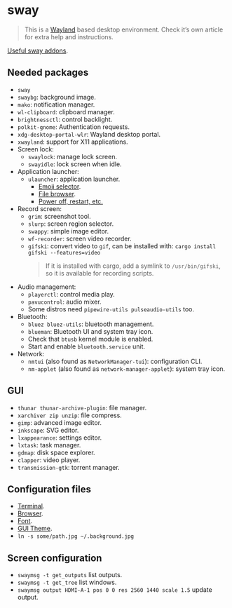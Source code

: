 # sway

> This is a [Wayland](/docs/linux/wayland.md) based desktop environment. Check
> it’s own article for extra help and instructions.

[Useful sway addons](https://github.com/swaywm/sway/wiki/Useful-add-ons-for-sway).

## Needed packages

- `sway`
- `swaybg`: background image.
- `mako`: notification manager.
- `wl-clipboard`: clipboard manager.
- `brightnessctl`: control backlight.
- `polkit-gnome`: Authentication requests.
- `xdg-desktop-portal-wlr`: Wayland desktop portal.
- `xwayland`: support for X11 applications.
- Screen lock:
  - `swaylock`: manage lock screen.
  - `swayidle`: lock screen when idle.
- Application launcher:
  - `ulauncher`: application launcher.
    - [Emoji selector](https://github.com/Ulauncher/ulauncher-emoji).
    - [File browser](https://github.com/fisadev/ulauncher-better-file-browser).
    - [Power off, restart, etc.](https://github.com/iboyperson/ulauncher-system)
- Record screen:
  - `grim`: screenshot tool.
  - `slurp`: screen region selector.
  - `swappy`: simple image editor.
  - `wf-recorder`: screen video recorder.
  - `gifski`: convert video to `gif`, can be installed with:
    `cargo install gifski --features=video`
    > If it is installed with cargo, add a symlink to `/usr/bin/gifski`, so it
    > is available for recording scripts.
- Audio management:
  - `playerctl`: control media play.
  - `pavucontrol`: audio mixer.
  - Some distros need `pipewire-utils pulseaudio-utils` too.
- Bluetooth:
  - `bluez bluez-utils`: bluetooth management.
  - `blueman`: Bluetooth UI and system tray icon.
  - Check that `btusb` kernel module is enabled.
  - Start and enable `bluetooth.service` unit.
- Network:
  - `nmtui` (also found as `NetworkManager-tui`): configuration CLI.
  - `nm-applet` (also found as `network-manager-applet`): system tray icon.

## GUI

- `thunar thunar-archive-plugin`: file manager.
- `xarchiver zip unzip`: file compress.
- `gimp`: advanced image editor.
- `inkscape`: SVG editor.
- `lxappearance`: settings editor.
- `lxtask`: task manager.
- `gdmap`: disk space explorer.
- `clapper`: video player.
- `transmission-gtk`: torrent manager.

## Configuration files

- [Terminal](https://github.com/search?q=repo%3Ap2kmgcl%2Fchachi-shell+path%3Asway+%22set+%24term%22&type=code).
- [Browser](https://github.com/search?q=repo%3Ap2kmgcl%2Fchachi-shell+path%3Asway+%22set+%24browser%22&type=code).
- [Font](https://github.com/search?q=repo%3Ap2kmgcl%2Fchachi-shell+path%3Asway+%22font+pango%22&type=code).
- [GUI Theme](https://github.com/search?q=repo%3Ap2kmgcl%2Fchachi-shell+path%3Asway+gtk-theme&type=code).
- `ln -s some/path.jpg ~/.background.jpg`

## Screen configuration

- `swaymsg -t get_outputs` list outputs.
- `swaymsg -t get_tree` list windows.
- `swaymsg output HDMI-A-1 pos 0 0 res 2560 1440 scale 1.5` update output.
